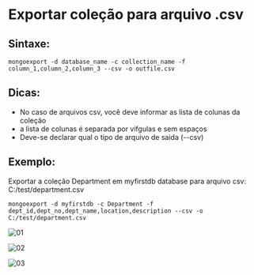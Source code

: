 # Exportar coleção para arquivo .csv

## Sintaxe:
``` 
mongoexport -d database_name -c collection_name -f column_1,column_2,column_3 --csv -o outfile.csv 
```

## Dicas:
- No caso de arquivos csv, você deve informar as lista de colunas da coleção
- a lista de colunas é separada por vifgulas e sem espaços
- Deve-se declarar qual o tipo de arquivo de saida (--csv)

## Exemplo: 
Exportar a coleção Department em myfirstdb database para arquivo csv: C:/test/department.csv                     
``` 
mongoexport -d myfirstdb -c Department -f dept_id,dept_no,dept_name,location,description --csv -o C:/test/department.csv
```
 
![01](https://raw.githubusercontent.com/brunogoncalves/docs/master/mongodb/imagens/exportcsv01.png)

![02](https://raw.githubusercontent.com/brunogoncalves/docs/master/mongodb/imagens/exportcsv02.png)

![03](https://raw.githubusercontent.com/brunogoncalves/docs/master/mongodb/imagens/exportcsv03.png)


